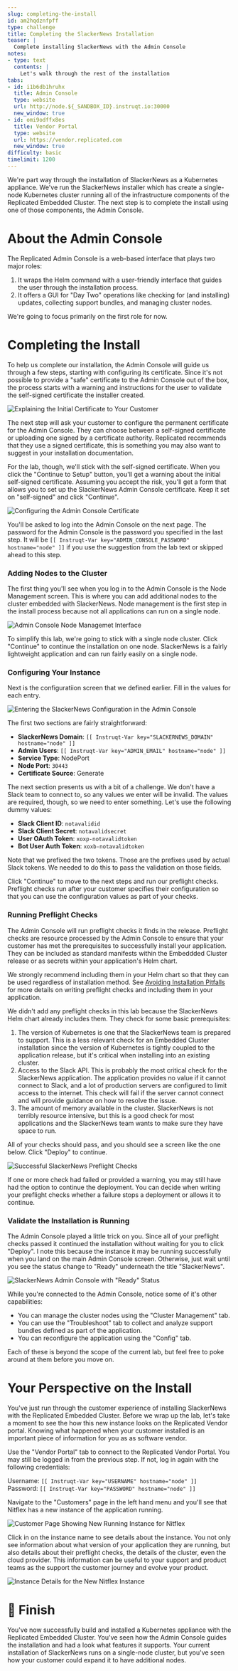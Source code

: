 ```yaml
---
slug: completing-the-install
id: am2hqdznfpff
type: challenge
title: Completing the SlackerNews Installation
teaser: |
  Complete installing SlackerNews with the Admin Console
notes:
- type: text
  contents: |
    Let's walk through the rest of the installation
tabs:
- id: i1b6db1hruhx
  title: Admin Console
  type: website
  url: http://node.${_SANDBOX_ID}.instruqt.io:30000
  new_window: true
- id: omi9odffx8es
  title: Vendor Portal
  type: website
  url: https://vendor.replicated.com
  new_window: true
difficulty: basic
timelimit: 1200
---
```


We're part way through the installation of SlackerNews as a Kubernetes
appliance. We've run the SlackerNews installer which has create a single-node
Kubernetes cluster running all of the infrastructure components of the
Replicated Embedded Cluster. The next step is to complete the install using
one of those components, the Admin Console.

About the Admin Console
=======================

The Replicated Admin Console is a web-based interface that plays two major
roles:

1. It wraps the Helm command with a user-friendly interface that guides the
   user through the installation process.
2. It offers a GUI for "Day Two" operations like checking for (and installing)
   updates, collecting support bundles, and managing cluster nodes.

We're going to focus primarily on the first role for now.

Completing the Install
=====================

To help us complete our installation, the Admin Console will guide us
through a few steps, starting with configuring its certificate. Since it's
not possible to provide a "safe" certificate to the Admin Console out of the
box, the process starts with a warning and instructions for the user to
validate the self-signed certificate the installer created.

![Explaining the Initial Certificate to Your Customer](../assets/certificate-warning.png)

The next step will ask your customer to configure the permanent certificate
for the Admin Console. They can choose between a self-signed certificate or
uploading one signed by a certificate authority. Replicated recommends that they use a
signed certificate, this is something you may also want to suggest in your
installation documentation.

For the lab, though, we'll stick with the self-signed certificate. When you
click the "Continue to Setup" button, you'll get a warning about the initial
self-signed certificate. Assuming you accept the risk, you'll get a form that
allows you to set up the SlackerNews Admin Console certificate. Keep it set on
"self-signed" and click "Continue".

![Configuring the Admin Console Certificate](../assets/certificate-configuration.png)

You'll be asked to log into the Admin Console on the next page. The password
for the Admin Console is the password you specified in the last step. It will
be `[[ Instruqt-Var key="ADMIN_CONSOLE_PASSWORD" hostname="node" ]]` if you use the suggestion
from the lab text or skipped ahead to this step.

### Adding Nodes to the Cluster

The first thing you'll see when you log in to the Admin Console is the Node
Management screen. This is where you can add additional nodes to the
cluster embedded with SlackerNews. Node management is the first step in the install
process because not all applications can run on a single node.

![Admin Console Node Managemet Interface](../assets/node-management.png)

To simplify this lab, we're going to stick with a single node cluster. Click
"Continue" to continue the installation on one node. SlackerNews is a fairly
lightweight application and can run fairly easily on a single node.

### Configuring Your Instance

Next is the configuratiion screen that we defined earlier. Fill in the values
for each entry.

![Entering the SlackerNews Configuration in the Admin Console](../assets/providing-configuration.png)

The first two sections are fairly straightforward:

* **SlackerNews Domain**: `[[ Instruqt-Var key="SLACKERNEWS_DOMAIN" hostname="node" ]]`
* **Admin Users**: `[[ Instruqt-Var key="ADMIN_EMAIL" hostname="node" ]]`
* **Service Type**: NodePort
* **Node Port**: `30443`
* **Certificate Source**: Generate

The next section presents us with a bit of a challenge. We don't have a Slack
team to connect to, so any values we enter will be invalid. The values are
required, though, so we need to enter something. Let's use the following dummy
values:

* **Slack Client ID**: `notavalidid`
* **Slack Client Secret**: `notavalidsecret`
* **User OAuth Token**: `xoxp-notavalidtoken`
* **Bot User Auth Token**: `xoxb-notavalidtoken`

Note that we prefixed the two tokens. Those are the prefixes used by actual Slack
tokens. We needed to do this to pass the validation on those fields.

Click "Continue" to move to the next steps and run our preflight checks.
Preflight checks run after your customer specifies their configuration so that
you can use the configuration values as part of your checks.

### Running Preflight Checks

The Admin Console will run preflight checks it finds in the release. Preflight
checks are resource processed by the Admin Console to ensure that your
customer has met the prerequisites to successfully install your application.
They can be included as standard manifests within the Embeddded Cluster
release or as secrets within your application's Helm chart.

We strongly recommend including them in your Helm chart so that they can be
used regardless of installation method. See [Avoiding Installation
Pitfalls](https://play.instruqt.com/manage/replicated/tracks/avoiding-installation-pitfalls)
for more details on writing preflight checks and including them in your
application.

We didn't add any preflight checks in this lab because the SlackerNews Helm
chart already includes them. They check for some basic prerequisites:

1. The version of Kubernetes is one that the SlackerNews team is prepared to
   support. This is a less relevant check for an Embedded Cluster installation
   since the version of Kubernetes is tightly coupled to the application
   release, but it's critical when installing into an existing cluster.
2. Access to the Slack API. This is probably the most critical check for the
   SlackerNews application. The application provides no value if it cannot
   connect to Slack, and a lot of production servers are configured to limit
   access to the internet. This check will fail if the server cannot connect
   and will provide guidance on how to resolve the issue.
3. The amount of memory available in the cluster. SlackerNews is not terribly
   resource intensive, but this is a good check for most applications and the
   SlackerNews team wants to make sure they have space to run.

All of your checks should pass, and you should see a screen like the one
below. Click "Deploy" to continue.

![Successful SlackerNews Preflight Checks](../assets/successful-preflight-checks.png)

If one or more check had failed or provided a warning, you may still have had
the option to continue the deployment. You can decide when writing your
preflight checks whether a failure stops a deployment or allows it to
continue.

### Validate the Installation is Running

The Admin Console played a little trick on you. Since all of your preflight
checks passed it continued the installation without waiting for you to click
"Deploy". I note this because the instance it may be running successfully
when you land on the main Admin Console screen. Otherwise, just wait until you
see the status change to "Ready" underneath the title "SlackerNews".

![SlackerNews Admin Console with "Ready" Status](../assets/slackernews-admin-console-ready.png)

While you're connected to the Admin Console, notice some of it's other
capabilities:

* You can manage the cluster nodes using the "Cluster Management" tab.
* You can use the "Troubleshoot" tab to collect and analyze support bundles
  defined as part of the application.
* You can reconfigure the application using the "Config" tab.

Each of these is beyond the scope of the current lab, but feel free to poke
around at them before you move on.

Your Perspective on the Install
===============================

You've just run through the customer experience of installing SlackerNews with
the Replicated Embedded Cluster. Before we wrap up the lab, let's take a
moment to see the how this new instance looks on the Replicated Vendor portal.
Knowing what happened when your customer installed is an important piece of
information for you as as software vendor.

Use the "Vendor Portal" tab to connect to the Replicated Vendor Portal. You may
still be logged in from the previous step. If not, log in again
with the following credentials:

Username: `[[ Instruqt-Var key="USERNAME" hostname="node" ]]`<br/>
Password: `[[ Instruqt-Var key="PASSWORD" hostname="node" ]]`

Navigate to the "Customers" page in the left hand menu and you'll see that
Nitflex has a new instance of the application running.

![Customer Page Showing New Running Instance for Nitflex](../assets/new-nitflex-instance.png)

Click in on the instance name to see details about the instance. You not only
see information about what version of your application they are running, but
also details about their preflight checks, the details of the cluster, even
the cloud provider. This information can be useful to your support and product
teams as the support the customer journey and evolve your product.

![Instance Details for the New Nitflex Instance](../assets/new-nitflex-instance.png)

🏁 Finish
=========

You've now successfully build and installed a Kubernetes appliance with the
Replicated Embedded Cluster. You've seen how the Admin Console guides the
installation and had a look what features it supports. Your current
installation of SlackerNews runs on a single-node cluster, but you've seen how
your customer could expand it to have additional nodes.

